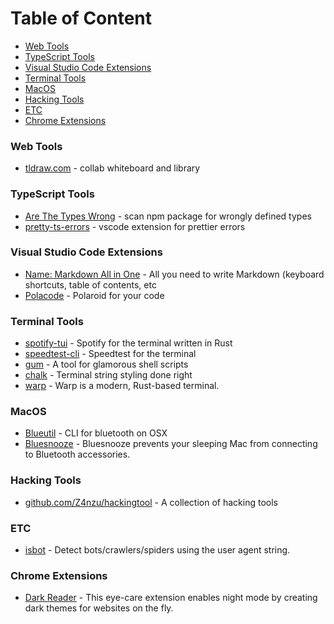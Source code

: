 # Table of Content <!-- omit from toc -->
- [Web Tools](#web-tools)
- [TypeScript Tools](#typescript-tools)
- [Visual Studio Code Extensions](#visual-studio-code-extensions)
- [Terminal Tools](#terminal-tools)
- [MacOS](#macos)
- [Hacking Tools](#hacking-tools)
- [ETC](#etc)
- [Chrome Extensions](#chrome-extensions)

### Web Tools
- [tldraw.com](https://github.com/tldraw) - collab whiteboard and library

### TypeScript Tools
- [Are The Types Wrong](https://arethetypeswrong.github.io/) - scan npm package for wrongly defined types
- [pretty-ts-errors](https://github.com/yoavbls/pretty-ts-errors) - vscode extension for prettier errors

### Visual Studio Code Extensions
- [Name: Markdown All in One](https://marketplace.visualstudio.com/items?itemName=yzhang.markdown-all-in-one) - All you need to write Markdown (keyboard shortcuts, table of contents, etc
- [Polacode](https://marketplace.visualstudio.com/items?itemName=pnp.polacode) - Polaroid for your code

### Terminal Tools
- [spotify-tui](https://github.com/Rigellute/spotify-tui) - Spotify for the terminal written in Rust
- [speedtest-cli](https://www.speedtest.net/apps/cli) - Speedtest for the terminal
- [gum](https://github.com/charmbracelet/gum) - A tool for glamorous shell scripts
- [chalk](https://github.com/chalk/chalk) - Terminal string styling done right
- [warp](https://www.warp.dev/) - Warp is a modern, Rust-based terminal.

### MacOS
- [Blueutil](https://github.com/toy/blueutil) - CLI for bluetooth on OSX
- [Bluesnooze](https://github.com/odlp/bluesnooze) - Bluesnooze prevents your sleeping Mac from connecting to Bluetooth accessories.

### Hacking Tools
- [github.com/Z4nzu/hackingtool](https://github.com/Z4nzu/hackingtool) - A collection of hacking tools

### ETC
- [isbot](https://github.com/omrilotan/isbot) - Detect bots/crawlers/spiders using the user agent string.

### Chrome Extensions
- [Dark Reader](https://chrome.google.com/webstore/detail/dark-reader/eimadpbcbfnmbkopoojfekhnkhdbieeh) - This eye-care extension enables night mode by creating dark themes for websites on the fly.